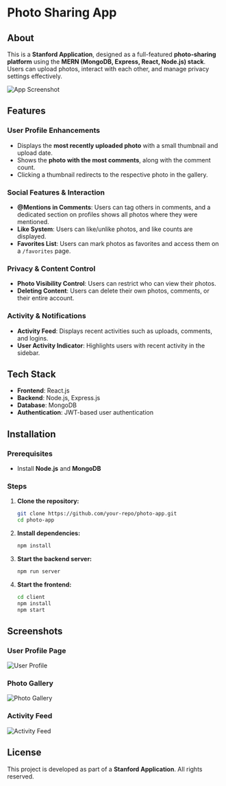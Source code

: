 # Photo Sharing App

## About
This is a **Stanford Application**, designed as a full-featured **photo-sharing platform** using the **MERN (MongoDB, Express, React, Node.js) stack**. Users can upload photos, interact with each other, and manage privacy settings effectively.

![App Screenshot](./images/app_screenshot.png)

## Features

### User Profile Enhancements
- Displays the **most recently uploaded photo** with a small thumbnail and upload date.
- Shows the **photo with the most comments**, along with the comment count.
- Clicking a thumbnail redirects to the respective photo in the gallery.

### Social Features & Interaction
- **@Mentions in Comments**: Users can tag others in comments, and a dedicated section on profiles shows all photos where they were mentioned.
- **Like System**: Users can like/unlike photos, and like counts are displayed.
- **Favorites List**: Users can mark photos as favorites and access them on a `/favorites` page.

### Privacy & Content Control
- **Photo Visibility Control**: Users can restrict who can view their photos.
- **Deleting Content**: Users can delete their own photos, comments, or their entire account.

### Activity & Notifications
- **Activity Feed**: Displays recent activities such as uploads, comments, and logins.
- **User Activity Indicator**: Highlights users with recent activity in the sidebar.

## Tech Stack
- **Frontend**: React.js
- **Backend**: Node.js, Express.js
- **Database**: MongoDB
- **Authentication**: JWT-based user authentication

## Installation

### Prerequisites
- Install **Node.js** and **MongoDB**

### Steps
1. **Clone the repository:**
   ```sh
   git clone https://github.com/your-repo/photo-app.git
   cd photo-app
   ```
2. **Install dependencies:**
   ```sh
   npm install
   ```
3. **Start the backend server:**
   ```sh
   npm run server
   ```
4. **Start the frontend:**
   ```sh
   cd client
   npm install
   npm start
   ```

## Screenshots

### User Profile Page
![User Profile](./images/user_profile.png)

### Photo Gallery
![Photo Gallery](./images/photo_gallery.png)

### Activity Feed
![Activity Feed](./images/activity_feed.png)

## License
This project is developed as part of a **Stanford Application**. All rights reserved.
